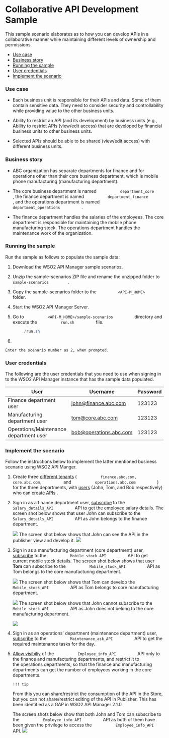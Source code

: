 # Collaborative API Development Sample

This sample scenario elaborates as to how you can develop APIs in a collaborative manner while maintaining different levels of ownership and permissions.

-   [Use case](#CollaborativeAPIDevelopmentSample-Usecase)
-   [Business story](#CollaborativeAPIDevelopmentSample-Businessstory)
-   [Running the sample](#CollaborativeAPIDevelopmentSample-Runningthesample)
-   [User credentials](#CollaborativeAPIDevelopmentSample-Usercredentials)
-   [Implement the scenario](#CollaborativeAPIDevelopmentSample-Implementthescenario)

### Use case

-   Each business unit is responsible for their APIs and data. Some of them contain sensitive data. They need to consider security and controllability while providing value to the other business units.

-   Ability to restrict an API (and its development) by business units (e.g., Ability to restrict APIs (view/edit access) that are developed by financial business units to other business units.

-   Selected APIs should be able to be shared (view/edit access) with different business units.

### Business story

-   ABC organization has separate departments for finance and for operations other than their core business department, which is mobile phone manufacturing (manufacturing department).

-   The core business department is named `           department_core          ` , the finance department is named `           department_finance          ` , and the operations department is named `           department_operations          ` .

-   The finance department handles the salaries of the employees. The core department is responsible for maintaining the mobile phone manufacturing stock. The operations department handles the maintenance work of the organization.

### Running the sample

Run the sample as follows to populate the sample data:

1.  Download the WSO2 API Manager sample scenarios.

2.  Unzip the sample-scenarios ZIP file and rename the unzipped folder to `          sample-scenarios         ` .
3.  Copy the sample-scenarios folder to the `          <API-M_HOME>         ` folder.
4.  Start the WSO2 API Manager Server.

5.  Go to `           <API-M_HOME>/sample-scenarios          ` directory and execute the `           run.sh          ` file.

    ``` java
        ./run.sh
    ```

6.  

    Enter the scenario number as 2, when prompted.

### User credentials

The following are the user credentials that you need to use when signing in to the WSO2 API Manager instance that has the sample data populated.

| User                                   | Username               | Password |
|----------------------------------------|------------------------|----------|
| Finance department user                | john@finance.abc.com   | 123123   |
| Manufacturing department user          | tom@core.abc.com       | 123123   |
| Operations/Maintenance department user | bob@operations.abc.com | 123123   |

### Implement the scenario

Follow the instructions below to implement the latter mentioned business scenario using WSO2 API Manger.

1.  Create three [different tenants](https://docs.wso2.com/display/AM260/Managing+Tenants) ( `           finance.abc.com, core.abc.com,          ` and `           operations.abc.com          ` ) for the three departments, with [users](https://docs.wso2.com/display/AM260/Key+Concepts#KeyConcepts-Usersandroles) (John, Tom, and Bob respectively) who can [create APIs](https://docs.wso2.com/display/AM260/Create+and+Publish+an+API) .

2.  Sign in as a finance department user, [subscribe](https://docs.wso2.com/display/AM260/Subscribe+to+an+API) to the `           Salary_details_API          ` API to get the employee salary details.
    The screen shot below shows that user John can subscribe to the `           Salary_details_API          ` API as John belongs to the finance department.

    ![](https://lh4.googleusercontent.com/ykQQyMJbIYkQQMwPA93NAVc1x3JP60x4xmQIkSWaCW8tHKGXFn0_UbmvxZOC3S4NIerRUC9Vmp5mV1MJ38Gs4R6ydL3IXjMP3rFMl_-3Exy937qBC5X1vS9fMvdYVO9cye0z-375)    The screen shot below shows that John can see the API in the publisher view and develop it.
    ![](https://lh3.googleusercontent.com/-GU1vsT-x5CUir1rXiQ32KWww0QVtGszBxWV4rH358Ue57FGbPn3MTQI7Z1gKUQLh8Oegsj2VpmPJeXZSOd_WtU3Uf0npV-cOG71cBv7jw7Kgo2YEl_2Fgu9ZGBUDUjDaRroPgwC)
3.  Sign in as a manufacturing department (core department) user, [subscribe](https://docs.wso2.com/display/AM260/Subscribe+to+an+API) to the `           Mobile_stock_API          ` API to get current mobile stock details.
    The screen shot below shows that user **Tom** can subscribe to the `           Mobile_stock_API          ` API as Tom belongs to the core manufacturing department.

    ![](https://lh5.googleusercontent.com/mTtGZel0XK3noSYPGSuHqp0XWpD6-Fl7PX1xTfjO91K4bnj2EVfJ7TPNBeDHHiN3gxrXs2WK3DOrsdxwHbR7n1qM_wJJFwpsR-mxt13TvySLxBAapowTRknt77zwOhXIVc-alqUM)
    The screen shot below shows that Tom can develop the `           Mobile_stock_API          ` API as Tom belongs to core manufacturing department.

    ![](https://lh5.googleusercontent.com/Dj2QKr_rc0uV_j8l35o6O5P_d8vCnFz5f3nCUDniMpz9UXdiZU7l_LTKR7P1AGff7NVdSOLsK8yqO1YZF2Krno4T_E3yi0fnNcsIGNlhOIg0WnE0aS0IQYpNL4ZdTo06fCBMG7np)
    The screen shot below shows that John cannot subscribe to the `           Mobile_stock_API          ` API as John does not belong to the core manufacturing department.

    ![](https://lh5.googleusercontent.com/BNuL3PLtGf2I7p4dboo1I_CNCAyD9-ajT8dEtnCV83XFtQzxx-TiJeNXiqTqSxoVGhvn4uEl9eHIjSK72rvHwsBVao0VLeIAs69MT5uHb350OfzBJ_QE_AObHTHkKmLtWt5oOm4v)
4.  Sign in as an operations' department (maintenance department) user, [subscribe](https://docs.wso2.com/display/AM260/Subscribe+to+an+API) to the `           Maintenance_ask_API          ` API to get the required maintenance tasks for the day.

5.  [Allow visibiliy](https://docs.wso2.com/display/AM260/Key+Concepts#KeyConcepts-APIvisibility) of the `           Employee_info_API          ` API only to the finance and manufacturing departments, and restrict it to the operations departments, so that the finance and manufacturing departments can get the number of employees working in the core departments.

        !!! tip
    From this you can share/restrict the consumption of the API in the Store, but you can not share/restrict editing of the API in Publisher. This has been identified as a GAP in WSO2 API Manager 2.1.0


    The screen shots below show that both John and Tom can subscribe to the `           Employee_info_API          ` API as both of them have been given the privilege to access the `           Employee_info_API          ` API.
    ![](https://lh5.googleusercontent.com/ekp5Ym8HxGTHZllT-xKkjyVrEttKOjSTCCYqASvjez4n6L4kM8pNEvBX28ar-G4UJNaJXwgrongIIg0peH-QBe-YCM51ftzgNBnm3GYIOBegsw_69AX9gI4svGNPkQEslp9THf2y)

